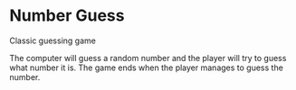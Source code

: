 # Number Guess

Classic guessing game

The computer will guess a random number and the player will try to guess what number it is.
The game ends when the player manages to guess the number.
